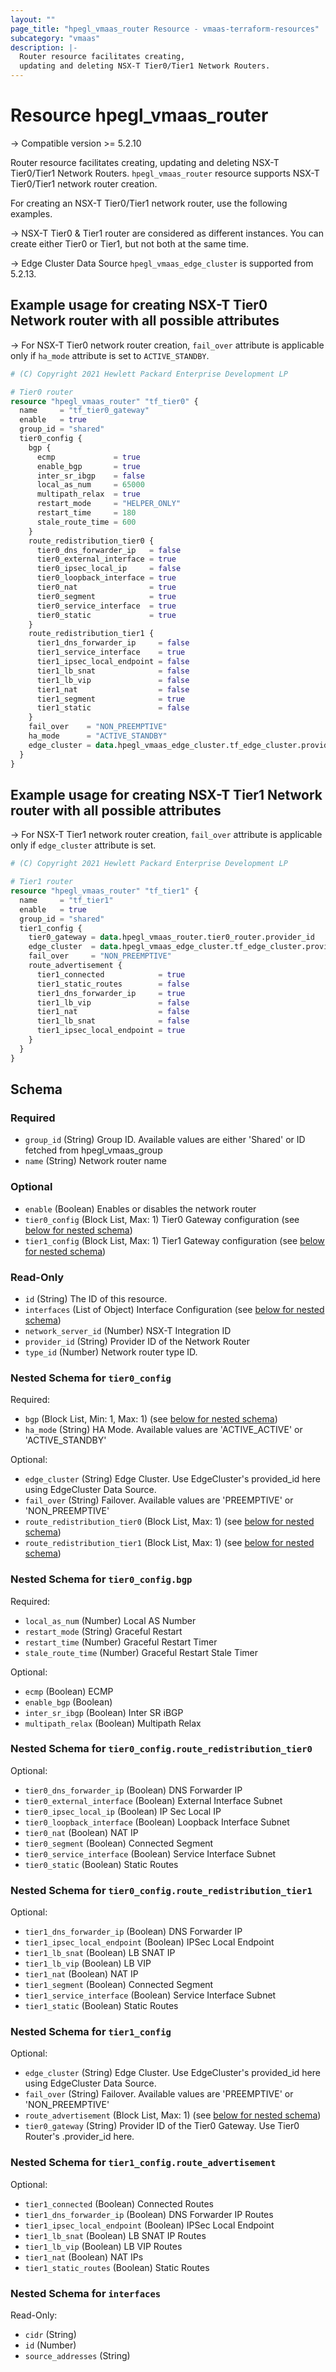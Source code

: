 ```yaml
---
layout: ""
page_title: "hpegl_vmaas_router Resource - vmaas-terraform-resources"
subcategory: "vmaas"
description: |-
  Router resource facilitates creating,
  updating and deleting NSX-T Tier0/Tier1 Network Routers.
---
```


# Resource hpegl_vmaas_router

-> Compatible version >= 5.2.10

Router resource facilitates creating,
		updating and deleting NSX-T Tier0/Tier1 Network Routers.
`hpegl_vmaas_router` resource supports NSX-T Tier0/Tier1 network router creation.

For creating an NSX-T Tier0/Tier1 network router, use the following examples.

-> NSX-T Tier0 & Tier1 router are considered as different instances. You can create either Tier0 or Tier1, but not both at the same time.

-> Edge Cluster Data Source `hpegl_vmaas_edge_cluster` is supported from 5.2.13.

## Example usage for creating NSX-T Tier0 Network router with all possible attributes

-> For NSX-T Tier0 network router creation, `fail_over` attribute is applicable only if `ha_mode` attribute is
set to `ACTIVE_STANDBY`.

```terraform
# (C) Copyright 2021 Hewlett Packard Enterprise Development LP

# Tier0 router
resource "hpegl_vmaas_router" "tf_tier0" {
  name     = "tf_tier0_gateway"
  enable   = true
  group_id = "shared"
  tier0_config {
    bgp {
      ecmp             = true
      enable_bgp       = true
      inter_sr_ibgp    = false
      local_as_num     = 65000
      multipath_relax  = true
      restart_mode     = "HELPER_ONLY"
      restart_time     = 180
      stale_route_time = 600
    }
    route_redistribution_tier0 {
      tier0_dns_forwarder_ip   = false
      tier0_external_interface = true
      tier0_ipsec_local_ip     = false
      tier0_loopback_interface = true
      tier0_nat                = true
      tier0_segment            = true
      tier0_service_interface  = true
      tier0_static             = true
    }
    route_redistribution_tier1 {
      tier1_dns_forwarder_ip     = false
      tier1_service_interface    = true
      tier1_ipsec_local_endpoint = false
      tier1_lb_snat              = false
      tier1_lb_vip               = false
      tier1_nat                  = false
      tier1_segment              = true
      tier1_static               = false
    }
    fail_over    = "NON_PREEMPTIVE"
    ha_mode      = "ACTIVE_STANDBY"
    edge_cluster = data.hpegl_vmaas_edge_cluster.tf_edge_cluster.provider_id
  }
}
```

## Example usage for creating NSX-T Tier1 Network router with all possible attributes

-> For NSX-T Tier1 network router creation, `fail_over` attribute is applicable only if `edge_cluster` attribute
is set.

```terraform
# (C) Copyright 2021 Hewlett Packard Enterprise Development LP

# Tier1 router
resource "hpegl_vmaas_router" "tf_tier1" {
  name     = "tf_tier1"
  enable   = true
  group_id = "shared"
  tier1_config {
    tier0_gateway = data.hpegl_vmaas_router.tier0_router.provider_id
    edge_cluster  = data.hpegl_vmaas_edge_cluster.tf_edge_cluster.provider_id
    fail_over     = "NON_PREEMPTIVE"
    route_advertisement {
      tier1_connected            = true
      tier1_static_routes        = false
      tier1_dns_forwarder_ip     = true
      tier1_lb_vip               = false
      tier1_nat                  = false
      tier1_lb_snat              = false
      tier1_ipsec_local_endpoint = true
    }
  }
}
```

<!-- schema generated by tfplugindocs -->
## Schema

### Required

- `group_id` (String) Group ID. Available values are either 'Shared' or ID fetched from hpegl_vmaas_group
- `name` (String) Network router name

### Optional

- `enable` (Boolean) Enables or disables the network router
- `tier0_config` (Block List, Max: 1) Tier0 Gateway configuration (see [below for nested schema](#nestedblock--tier0_config))
- `tier1_config` (Block List, Max: 1) Tier1 Gateway configuration (see [below for nested schema](#nestedblock--tier1_config))

### Read-Only

- `id` (String) The ID of this resource.
- `interfaces` (List of Object) Interface Configuration (see [below for nested schema](#nestedatt--interfaces))
- `network_server_id` (Number) NSX-T Integration ID
- `provider_id` (String) Provider ID of the Network Router
- `type_id` (Number) Network router type ID.

<a id="nestedblock--tier0_config"></a>
### Nested Schema for `tier0_config`

Required:

- `bgp` (Block List, Min: 1, Max: 1) (see [below for nested schema](#nestedblock--tier0_config--bgp))
- `ha_mode` (String) HA Mode. Available values are 'ACTIVE_ACTIVE' or 'ACTIVE_STANDBY'

Optional:

- `edge_cluster` (String) Edge Cluster. Use EdgeCluster's provided_id here using EdgeCluster Data Source.
- `fail_over` (String) Failover. Available values are 'PREEMPTIVE' or 'NON_PREEMPTIVE'
- `route_redistribution_tier0` (Block List, Max: 1) (see [below for nested schema](#nestedblock--tier0_config--route_redistribution_tier0))
- `route_redistribution_tier1` (Block List, Max: 1) (see [below for nested schema](#nestedblock--tier0_config--route_redistribution_tier1))

<a id="nestedblock--tier0_config--bgp"></a>
### Nested Schema for `tier0_config.bgp`

Required:

- `local_as_num` (Number) Local AS Number
- `restart_mode` (String) Graceful Restart
- `restart_time` (Number) Graceful Restart Timer
- `stale_route_time` (Number) Graceful Restart Stale Timer

Optional:

- `ecmp` (Boolean) ECMP
- `enable_bgp` (Boolean)
- `inter_sr_ibgp` (Boolean) Inter SR iBGP
- `multipath_relax` (Boolean) Multipath Relax


<a id="nestedblock--tier0_config--route_redistribution_tier0"></a>
### Nested Schema for `tier0_config.route_redistribution_tier0`

Optional:

- `tier0_dns_forwarder_ip` (Boolean) DNS Forwarder IP
- `tier0_external_interface` (Boolean) External Interface Subnet
- `tier0_ipsec_local_ip` (Boolean) IP Sec Local IP
- `tier0_loopback_interface` (Boolean) Loopback Interface Subnet
- `tier0_nat` (Boolean) NAT IP
- `tier0_segment` (Boolean) Connected Segment
- `tier0_service_interface` (Boolean) Service Interface Subnet
- `tier0_static` (Boolean) Static Routes


<a id="nestedblock--tier0_config--route_redistribution_tier1"></a>
### Nested Schema for `tier0_config.route_redistribution_tier1`

Optional:

- `tier1_dns_forwarder_ip` (Boolean) DNS Forwarder IP
- `tier1_ipsec_local_endpoint` (Boolean) IPSec Local Endpoint
- `tier1_lb_snat` (Boolean) LB SNAT IP
- `tier1_lb_vip` (Boolean) LB VIP
- `tier1_nat` (Boolean) NAT IP
- `tier1_segment` (Boolean) Connected Segment
- `tier1_service_interface` (Boolean) Service Interface Subnet
- `tier1_static` (Boolean) Static Routes



<a id="nestedblock--tier1_config"></a>
### Nested Schema for `tier1_config`

Optional:

- `edge_cluster` (String) Edge Cluster. Use EdgeCluster's provided_id here using EdgeCluster Data Source.
- `fail_over` (String) Failover. Available values are 'PREEMPTIVE' or 'NON_PREEMPTIVE'
- `route_advertisement` (Block List, Max: 1) (see [below for nested schema](#nestedblock--tier1_config--route_advertisement))
- `tier0_gateway` (String) Provider ID of the Tier0 Gateway. Use Tier0 Router's  .provider_id  here.

<a id="nestedblock--tier1_config--route_advertisement"></a>
### Nested Schema for `tier1_config.route_advertisement`

Optional:

- `tier1_connected` (Boolean) Connected Routes
- `tier1_dns_forwarder_ip` (Boolean) DNS Forwarder IP Routes
- `tier1_ipsec_local_endpoint` (Boolean) IPSec Local Endpoint
- `tier1_lb_snat` (Boolean) LB SNAT IP Routes
- `tier1_lb_vip` (Boolean) LB VIP Routes
- `tier1_nat` (Boolean) NAT IPs
- `tier1_static_routes` (Boolean) Static Routes



<a id="nestedatt--interfaces"></a>
### Nested Schema for `interfaces`

Read-Only:

- `cidr` (String)
- `id` (Number)
- `source_addresses` (String)
